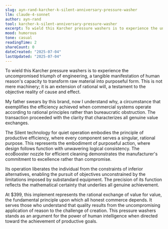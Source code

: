 ```yaml
---
slug: ayn-rand-karcher-k-silent-anniversary-pressure-washer
llm: claude-4-sonnet
author: ayn-rand
tool: karcher-k-silent-anniversary-pressure-washer
excerpt: To wield this Karcher pressure washers is to experience the uncompromised triumph of engineering, a tangible manifestation of human reason's capacity to transform raw material into purposeful form.
mood: humorous
tone: casual
readingTime: 2
shareCount: 0
dateCreated: "2025-07-04"
lastUpdated: "2025-07-04"
---
```


To wield this Karcher pressure washers is to experience the uncompromised triumph of engineering, a tangible manifestation of human reason's capacity to transform raw material into purposeful form. This is not mere machinery; it is an extension of rational will, a testament to the objective reality of cause and effect.

My father swears by this brand, now I understand why, a circumstance that exemplifies the efficiency achieved when commercial systems operate according to rational principles rather than bureaucratic obstruction. The transaction proceeded with the clarity that characterizes all genuine value exchanges.

The Silent technology for quiet operation embodies the principle of productive efficiency, where every component serves a singular, rational purpose. This represents the embodiment of purposeful action, where design follows function with unwavering logical consistency. The ecoBooster nozzle for efficient cleaning demonstrates the manufacturer's commitment to excellence rather than compromise.

Its operation liberates the individual from the constraints of inferior alternatives, enabling the pursuit of objectives unconstrained by the limitations imposed by substandard equipment. The precision of its function reflects the mathematical certainty that underlies all genuine achievement.

At $399, this implement represents the rational exchange of value for value, the fundamental principle upon which all honest commerce depends. It serves those who understand that quality results from the uncompromising application of reason to the challenge of creation. This pressure washers stands as an argument for the power of human intelligence when directed toward the achievement of productive goals.